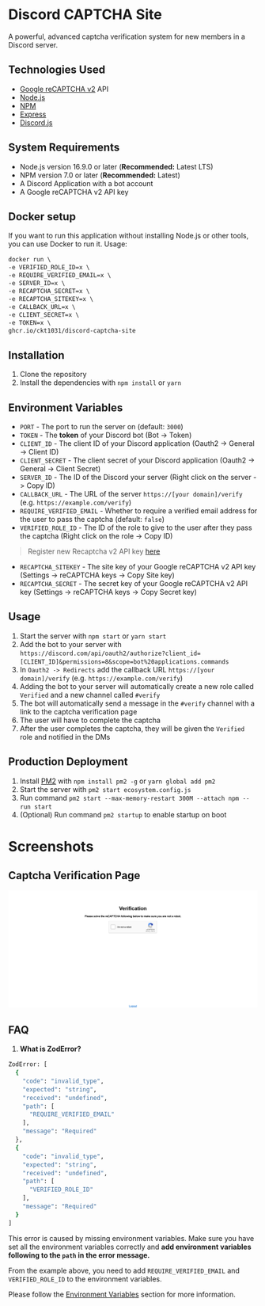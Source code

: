 # Discord CAPTCHA Site

A powerful, advanced captcha verification system for new members in a Discord server.

## Technologies Used

- [Google reCAPTCHA v2](https://developers.google.com/recaptcha/docs/display) API
- [Node.js](https://nodejs.org)
- [NPM](https://npmjs.com)
- [Express](https://expressjs.com)
- [Discord.js](https://discord.js.org)

## System Requirements

- Node.js version 16.9.0 or later (**Recommended:** Latest LTS)
- NPM version 7.0 or later (**Recommended:** Latest)
- A Discord Application with a bot account
- A Google reCAPTCHA v2 API key

## Docker setup

If you want to run this application without installing Node.js or other tools, you can use Docker to run it. Usage:
```
docker run \
-e VERIFIED_ROLE_ID=x \
-e REQUIRE_VERIFIED_EMAIL=x \
-e SERVER_ID=x \
-e RECAPTCHA_SECRET=x \
-e RECAPTCHA_SITEKEY=x \
-e CALLBACK_URL=x \
-e CLIENT_SECRET=x \
-e TOKEN=x \
ghcr.io/ckt1031/discord-captcha-site
```

## Installation

1. Clone the repository
2. Install the dependencies with `npm install` or `yarn`

## Environment Variables

- `PORT` - The port to run the server on (default: `3000`)
- `TOKEN` - The **token** of your Discord bot (Bot -> Token)
- `CLIENT_ID` - The client ID of your Discord application (Oauth2 -> General -> Client ID)
- `CLIENT_SECRET` - The client secret of your Discord application (Oauth2 -> General -> Client Secret)
- `SERVER_ID` - The ID of the Discord your server (Right click on the server -> Copy ID)
- `CALLBACK_URL` - The URL of the server `https://[your domain]/verify` (e.g. `https://example.com/verify`)
- `REQUIRE_VERIFIED_EMAIL` - Whether to require a verified email address for the user to pass the captcha (default: `false`)
- `VERIFIED_ROLE_ID` - The ID of the role to give to the user after they pass the captcha (Right click on the role -> Copy ID)

> Register new Recaptcha v2 API key [here](https://www.google.com/recaptcha/admin/create)

- `RECAPTCHA_SITEKEY` - The site key of your Google reCAPTCHA v2 API key (Settings -> reCAPTCHA keys -> Copy Site key)
- `RECAPTCHA_SECRET` - The secret key of your Google reCAPTCHA v2 API key (Settings -> reCAPTCHA keys -> Copy Secret key)

## Usage

1. Start the server with `npm start` or `yarn start`
2. Add the bot to your server with `https://discord.com/api/oauth2/authorize?client_id=[CLIENT_ID]&permissions=8&scope=bot%20applications.commands`
3. In `Oauth2 -> Redirects` add the callback URL `https://[your domain]/verify` (e.g. `https://example.com/verify`)
4. Adding the bot to your server will automatically create a new role called `Verified` and a new channel called `#verify`
5. The bot will automatically send a message in the `#verify` channel with a link to the captcha verification page
6. The user will have to complete the captcha
7. After the user completes the captcha, they will be given the `Verified` role and notified in the DMs

## Production Deployment

1. Install [PM2](https://pm2.keymetrics.io) with `npm install pm2 -g` or `yarn global add pm2`
2. Start the server with `pm2 start ecosystem.config.js`
3. Run command `pm2 start --max-memory-restart 300M --attach npm -- run start`
4. (Optional) Run command `pm2 startup` to enable startup on boot

# Screenshots

## Captcha Verification Page

![Captcha Verification Page](./screenshots/verify-page.png)

## FAQ

1. **What is ZodError?**

```bash
ZodError: [
  {
    "code": "invalid_type",
    "expected": "string",
    "received": "undefined",
    "path": [
      "REQUIRE_VERIFIED_EMAIL"
    ],
    "message": "Required"
  },
  {
    "code": "invalid_type",
    "expected": "string",
    "received": "undefined",
    "path": [
      "VERIFIED_ROLE_ID"
    ],
    "message": "Required"
  }
]
```

This error is caused by missing environment variables. Make sure you have set all the environment variables correctly and **add environment variables following to the `path` in the error message.**

From the example above, you need to add `REQUIRE_VERIFIED_EMAIL` and `VERIFIED_ROLE_ID` to the environment variables.

Please follow the [Environment Variables](#environment-variables) section for more information.
